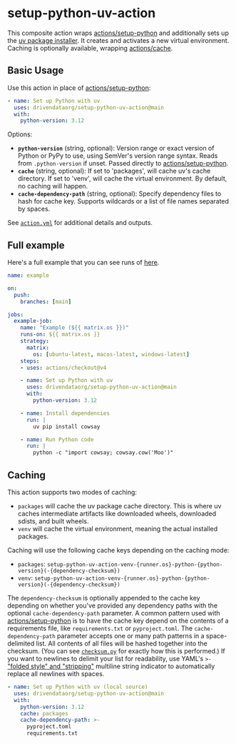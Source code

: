 # setup-python-uv-action

This composite action wraps [actions/setup-python](https://github.com/actions/setup-python) and additionally sets up the [uv package installer](https://github.com/astral-sh/uv). It creates and activates a new virtual environment. Caching is optionally available, wrapping [actions/cache](https://github.com/actions/cache).

## Basic Usage

Use this action in place of [actions/setup-python](https://github.com/actions/setup-python):

```yaml
- name: Set up Python with uv
  uses: drivendataorg/setup-python-uv-action@main
  with:
    python-version: 3.12
```

Options: 

- **`python-version`** (string, optional): Version range or exact version of Python or PyPy to use, using SemVer's version range syntax. Reads from `.python-version` if unset. Passed directly to [actions/setup-python](https://github.com/actions/setup-python).
- **`cache`** (string, optional): If set to 'packages', will cache uv's cache directory. If set to 'venv', will cache the virtual environment. By default, no caching will happen.
- **`cache-dependency-path`** (string, optional): Specify dependency files to hash for cache key. Supports wildcards or a list of file names separated by spaces.

See [`action.yml`](./action.yml) for additional details and outputs.

## Full example

Here's a full example that you can see runs of [here](https://github.com/drivendataorg/setup-python-uv-action/actions/workflows/example.yml).

```yaml
name: example

on: 
  push: 
    branches: [main]

jobs:
  example-job:
    name: "Example (${{ matrix.os }})"
    runs-on: ${{ matrix.os }}
    strategy:
      matrix:
        os: [ubuntu-latest, macos-latest, windows-latest]
    steps:
    - uses: actions/checkout@v4

    - name: Set up Python with uv
      uses: drivendataorg/setup-python-uv-action@main
      with:
        python-version: 3.12

    - name: Install dependencies
      run: |
        uv pip install cowsay

    - name: Run Python code
      run: |
        python -c "import cowsay; cowsay.cow('Moo')"
```

## Caching

This action supports two modes of caching: 

- `packages` will cache the uv package cache directory. This is where uv caches intermediate artifacts like downloaded wheels, downloaded sdists, and built wheels. 
- `venv` will cache the virtual environment, meaning the actual installed packages. 

Caching will use the following cache keys depending on the caching mode:

- `packages`: `setup-python-uv-action-venv-{runner.os}-python-{python-version}(-{dependency-checksum})`
- `venv`: `setup-python-uv-action-venv-{runner.os}-python-{python-version}(-{dependency-checksum})`

The `dependency-checksum` is optionally appended to the cache key depending on whether you've provided any dependency paths with the optional `cache-dependency-path` parameter. A common pattern used with [actions/setup-python](https://github.com/actions/setup-python) is to have the cache key depend on the contents of a requirements file, like `requirements.txt` or `pyproject.toml`. The `cache-dependency-path` parameter accepts one or many path patterns in a space-delimited list. All contents of all files will be hashed together into the checksum. (You can see [`checksum.py`](./checksum.py) for exactly how this is performed.) If you want to newlines to delimit your list for readability, use YAML's `>-` ["folded style" and "stripping"](https://yaml-multiline.info/) multiline string indicator to automatically replace all newlines with spaces.

```yaml
- name: Set up Python with uv (local source)
  uses: drivendataorg/setup-python-uv-action@main
  with:
    python-version: 3.12
    cache: packages
    cache-dependency-path: >-
      pyproject.toml
      requirements.txt
```
